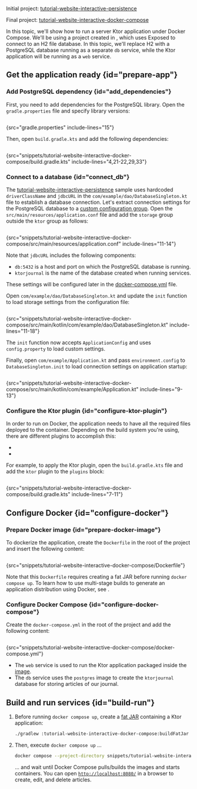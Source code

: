 [//]: # (title: Docker Compose)

<show-structure for="chapter" depth="2"/>

<tldr>
<p>
<control>Initial project</control>: <a href="https://github.com/ktorio/ktor-documentation/tree/%ktor_version%/codeSnippets/snippets/tutorial-website-interactive-persistence">tutorial-website-interactive-persistence</a>
</p>
<p>
<control>Final project</control>: <a href="https://github.com/ktorio/ktor-documentation/tree/%ktor_version%/codeSnippets/snippets/tutorial-website-interactive-docker-compose">tutorial-website-interactive-docker-compose</a>
</p>
</tldr>

In this topic, we'll show how to run a server Ktor application under Docker Compose. We'll be using a project created in [](interactive_website_add_persistence.md), which uses Exposed to connect to an H2 file database. In this topic, we'll replace H2 with a PostgreSQL database running as a separate `db` service, while the Ktor application will be running as a `web` service.


## Get the application ready {id="prepare-app"}

### Add PostgreSQL dependency {id="add_dependencies"}

First, you need to add dependencies for the PostgreSQL library. Open the `gradle.properties` file and specify library versions:

```kotlin
```
{src="gradle.properties" include-lines="15"}

Then, open `build.gradle.kts` and add the following dependencies:

```kotlin
```
{src="snippets/tutorial-website-interactive-docker-compose/build.gradle.kts" include-lines="4,21-22,29,33"}

### Connect to a database {id="connect_db"}

The [tutorial-website-interactive-persistence](https://github.com/ktorio/ktor-documentation/tree/%ktor_version%/codeSnippets/snippets/tutorial-website-interactive-persistence) sample uses hardcoded `driverClassName` and `jdbcURL` in the `com/example/dao/DatabaseSingleton.kt` file to establish a database connection. Let's extract connection settings for the PostgreSQL database to a [custom configuration group](Configuration-file.topic). Open the `src/main/resources/application.conf` file and add the `storage` group outside the `ktor` group as follows:

```kotlin
```
{src="snippets/tutorial-website-interactive-docker-compose/src/main/resources/application.conf" include-lines="11-14"}

Note that `jdbcURL` includes the following components:
- `db:5432` is a host and port on which the PostgreSQL database is running.
- `ktorjournal` is the name of the database created when running services.

These settings will be configured later in the [docker-compose.yml](#configure-docker) file.

Open `com/example/dao/DatabaseSingleton.kt` and update the `init` function to load storage settings from the configuration file:

```kotlin
```
{src="snippets/tutorial-website-interactive-docker-compose/src/main/kotlin/com/example/dao/DatabaseSingleton.kt" include-lines="11-18"}

The `init` function now accepts `ApplicationConfig` and uses `config.property` to load custom settings.

Finally, open `com/example/Application.kt` and pass `environment.config` to `DatabaseSingleton.init` to load connection settings on application startup:

```kotlin
```
{src="snippets/tutorial-website-interactive-docker-compose/src/main/kotlin/com/example/Application.kt" include-lines="9-13"}

### Configure the Ktor plugin {id="configure-ktor-plugin"}

In order to run on Docker, the application needs to have all the required files deployed to the container. Depending on the build system you're using,
there are different plugins to accomplish this:
- [](fatjar.md)
- [](maven-assembly-plugin.md)

For example, to apply the Ktor plugin, open the `build.gradle.kts` file and add the `ktor` plugin to the `plugins` block:

```kotlin
```
{src="snippets/tutorial-website-interactive-docker-compose/build.gradle.kts" include-lines="7-11"}


## Configure Docker {id="configure-docker"}

### Prepare Docker image {id="prepare-docker-image"}

To dockerize the application, create the `Dockerfile` in the root of the project and insert the following content:

```Docker
```
{src="snippets/tutorial-website-interactive-docker-compose/Dockerfile"}

Note that this `Dockerfile` requires creating a fat JAR before running `docker compose up`. To learn how to use multi-stage builds to generate an application distribution using Docker, see [](docker.md#prepare-docker).

### Configure Docker Compose {id="configure-docker-compose"}

Create the `docker-compose.yml` in the root of the project and add the following content:

```yaml
```
{src="snippets/tutorial-website-interactive-docker-compose/docker-compose.yml"}

- The `web` service is used to run the Ktor application packaged inside the [image](#prepare-docker-image).
- The `db` service uses the `postgres` image to create the `ktorjournal` database for storing articles of our journal.

## Build and run services {id="build-run"}

1. Before running `docker compose up`, create a [fat JAR](#configure-ktor-plugin) containing a Ktor application:
   ```Bash
   ./gradlew :tutorial-website-interactive-docker-compose:buildFatJar
   ```
2. Then, execute `docker compose up` ...
   ```Bash
   docker compose --project-directory snippets/tutorial-website-interactive-docker-compose up
   ```
   ... and wait until Docker Compose pulls/builds the images and starts containers. You can open [`http://localhost:8080/`](http://localhost:8080/) in a browser to create, edit, and delete articles.